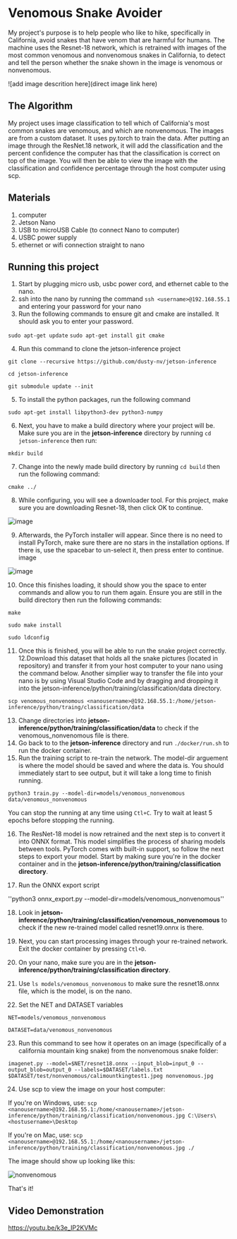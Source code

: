 # Venomous Snake Avoider

My project's purpose is to help people who like to hike, specifically in California, avoid snakes that have venom that are harmful for humans. The machine uses the Resnet-18 network, which is retrained with images of the most common venomous and nonvenomous snakes in California, to detect and tell the person whether the snake shown in the image is venomous or nonvenomous.

![add image descrition here](direct image link here)

## The Algorithm

My project uses image classification to tell which of California's most common snakes are venomous, and which are nonvenomous. The images are from a custom dataset. It uses py.torch to train the data. After putting an image through the ResNet.18 network, it will add the classification and the percent confidence the computer has that the classification is correct on top of the image. You will then be able to view the image with the classification and confidence percentage through the host computer using scp. 

## Materials

1. computer
2. Jetson Nano
3. USB to microUSB Cable (to connect Nano to computer)
4. USBC power supply
5. ethernet or wifi connection straight to nano

## Running this project

1. Start by plugging micro usb, usbc power cord, and ethernet cable to the nano.
2. ssh into the nano by running the command ``ssh <username>@192.168.55.1`` and entering your password for your nano
3. Run the following commands to ensure git and cmake are installed. It should ask you to enter your password.

``
sudo apt-get update
``
``
sudo apt-get install git cmake
``

4. Run this command to clone the jetson-inference project

``git clone --recursive https://github.com/dusty-nv/jetson-inference``

``cd jetson-inference``

``git submodule update --init``

5. To install the python packages, run the following command

``sudo apt-get install libpython3-dev python3-numpy``

6. Next, you have to make a build directory where your project will be. Make sure you are in the **jetson-inference** directory by running ``cd jetson-inference`` then run:

``mkdir build``

7. Change into the newly made build directory by running ``cd build`` then run the following command:

``cmake ../``

8. While configuring, you will see a downloader tool. For this project, make sure you are downloading Resnet-18, then click OK to continue. 

![image](https://user-images.githubusercontent.com/110637561/184810596-5d2e7d43-4fb6-4adf-b85c-2499bfa4fba6.jpeg)

9. Afterwards, the PyTorch installer will appear. Since there is no need to install PyTorch, make sure there are no stars in the installation options. If there is, use the spacebar to un-select it, then press enter to continue. image

![image](https://user-images.githubusercontent.com/110637561/184810776-48cb9746-f720-48e1-ae8e-0872fe6ea360.jpeg)

10. Once this finishes loading, it should show you the space to enter commands and allow you to run them again. Ensure you are still in the build directory then run the following commands:

``make``

``sudo make install``

``sudo ldconfig``

11. Once this is finished, you will be able to run the snake project correctly. 
12.Download this dataset that holds all the snake pictures (located in repository) and transfer it from your host computer to your nano using the command below. Another simplier way to transfer the file into your nano is by using Visual Studio Code and by dragging and dropping it into the jetson-inference/python/training/classification/data directory.

``scp venomous_nonvenomous <nanousername>@192.168.55.1:/home/jetson-inference/python/traing/classification/data``

13. Change directories into **jetson-inference/python/training/classification/data** to check if the venomous_nonvenomous file is there.
14. Go back to to the **jetson-inference** directory and run ``./docker/run.sh`` to run the docker container.
15. Run the training script to re-train the network. The model-dir arguement is where the model should be saved and where the data is. You should immediately start to see output, but it will take a long time to finish running.

``python3 train.py --model-dir=models/venomous_nonvenomous data/venomous_nonvenomous``

You can stop the running at any time using ``Ctl+C``. Try to wait at least 5 epochs before stopping the running. 

16. The ResNet-18 model is now retrained and the next step is to convert it into ONNX format. This model simplifies the process of sharing models between tools. PyTorch comes with built-in support, so follow the next steps to export your model. Start by making sure you're in the docker container and in the **jetson-inference/python/training/classification directory**.

17. Run the ONNX export script

''python3 onnx_export.py --model-dir=models/venomous_nonvenomous''

18. Look in **jetson-inference/python/training/classification/venomous_nonvenomous** to check if the new re-trained model called resnet19.onnx is there.

19. Next, you can start processing images through your re-trained network. Exit the docker container by pressing ``Ctl+D``.

20. On your nano, make sure you are in the **jetson-inference/python/training/classification directory**.

21. Use ``ls models/venomous_nonvenomous`` to make sure the resnet18.onnx file, which is the model, is on the nano.

22. Set the NET and DATASET variables

``NET=models/venomous_nonvenomous``

``DATASET=data/venomous_nonvenomous``

23. Run this command to see how it operates on an image (specifically of a california mountain king snake) from the nonvenomous snake folder:

``imagenet.py --model=$NET/resnet18.onnx --input_blob=input_0 --output_blob=output_0 --labels=$DATASET/labels.txt $DATASET/test/nonvenomous/calimountkingtest1.jpeg nonvenomous.jpg``

24. Use scp to view the image on your host computer:

If you're on Windows, use: ``scp <nanousername>@192.168.55.1:/home/<nanousername>/jetson-inference/python/training/classification/nonvenomous.jpg C:\Users\<hostusername>\Desktop``

If you're on Mac, use: ``scp <nanousername>@192.168.55.1:/home/<nanousername>/jetson-inference/python/training/classification/nonvenomous.jpg ./``

The image should show up looking like this:

![nonvenomous](https://user-images.githubusercontent.com/110637561/184809863-aa2198ee-4fed-437c-b338-562208171e01.jpg)


That's it!

## Video Demonstration

https://youtu.be/k3e_IP2KVMc 
